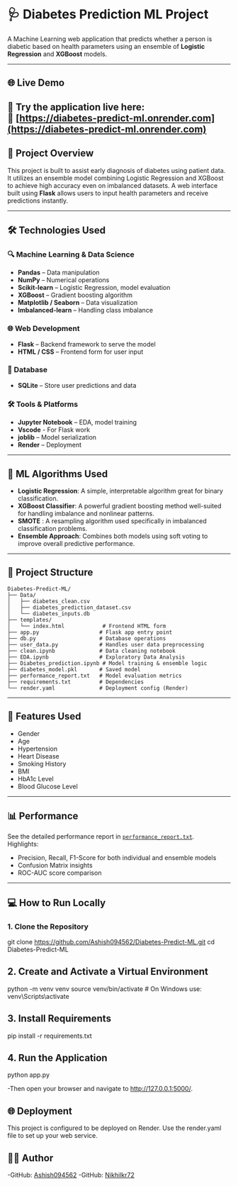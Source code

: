 # 🩺 Diabetes Prediction ML Project

A Machine Learning web application that predicts whether a person is diabetic based on health parameters using an ensemble of **Logistic Regression** and **XGBoost** models.

---
## 🌐 Live Demo

🚀 Try the application live here:  
🔗 [https://diabetes-predict-ml.onrender.com](https://diabetes-predict-ml.onrender.com)
---
## 🚀 Project Overview

This project is built to assist early diagnosis of diabetes using patient data. It utilizes an ensemble model combining Logistic Regression and XGBoost to achieve high accuracy even on imbalanced datasets. A web interface built using **Flask** allows users to input health parameters and receive predictions instantly.

---

## 🛠️ Technologies Used

### 🔍 Machine Learning & Data Science
- **Pandas** – Data manipulation
- **NumPy** – Numerical operations
- **Scikit-learn** – Logistic Regression, model evaluation
- **XGBoost** – Gradient boosting algorithm
- **Matplotlib / Seaborn** – Data visualization
- **Imbalanced-learn** – Handling class imbalance

### 🌐 Web Development
- **Flask** – Backend framework to serve the model
- **HTML / CSS** – Frontend form for user input

### 💾 Database
- **SQLite** – Store user predictions and data

### 🛠️ Tools & Platforms
- **Jupyter Notebook** – EDA, model training
- **Vscode** - For Flask work
- **joblib** – Model serialization
- **Render** – Deployment
  

---


## 🧠 ML Algorithms Used

- **Logistic Regression**: A simple, interpretable algorithm great for binary classification.
- **XGBoost Classifier**: A powerful gradient boosting method well-suited for handling imbalance and nonlinear patterns.
- **SMOTE** : A resampling algorithm used specifically in imbalanced classification problems.
- **Ensemble Approach**: Combines both models using soft voting to improve overall predictive performance.

---

## 📁 Project Structure

```
Diabetes-Predict-ML/
├── Data/
│   ├── diabetes_clean.csv
│   ├── diabetes_prediction_dataset.csv
│   └── diabetes_inputs.db
├── templates/
│   └── index.html            # Frontend HTML form
├── app.py                   # Flask app entry point
├── db.py                    # Database operations
├── user_data.py             # Handles user data preprocessing
├── clean.ipynb              # Data cleaning notebook
├── EDA.ipynb                # Exploratory Data Analysis
├── Diabetes_prediction.ipynb # Model training & ensemble logic
├── diabetes_model.pkl       # Saved model
├── performance_report.txt   # Model evaluation metrics
├── requirements.txt         # Dependencies
└── render.yaml              # Deployment config (Render)
```

---

## 🏥 Features Used

- Gender
- Age
- Hypertension
- Heart Disease
- Smoking History
- BMI
- HbA1c Level
- Blood Glucose Level

---

## 📊 Performance

See the detailed performance report in [`performance_report.txt`](./performance_report.txt).  
Highlights:
- Precision, Recall, F1-Score for both individual and ensemble models
- Confusion Matrix insights
- ROC-AUC score comparison

---

## 💻 How to Run Locally

### 1. Clone the Repository

git clone https://github.com/Ashish094562/Diabetes-Predict-ML.git
cd Diabetes-Predict-ML

## 2. Create and Activate a Virtual Environment

python -m venv venv
source venv/bin/activate  # On Windows use: venv\Scripts\activate

## 3. Install Requirements

pip install -r requirements.txt

## 4. Run the Application

python app.py

-Then open your browser and navigate to http://127.0.0.1:5000/.

## 🌐 Deployment

This project is configured to be deployed on Render. Use the render.yaml file to set up your web service.

## 🧑‍💻 Author
-GitHub: [Ashish094562](https://github.com/Ashish094562/)
-GitHub: [Nikhilkr72](https://github.com/Nikhill72/)
